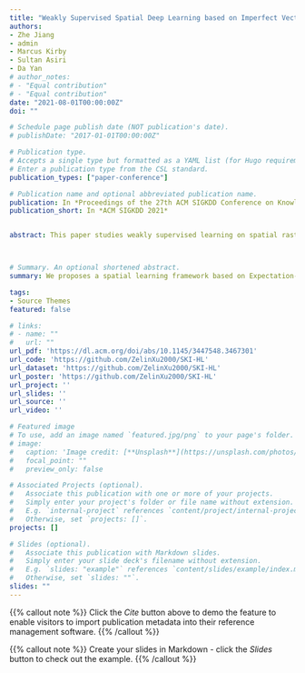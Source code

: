```yaml
---
title: "Weakly Supervised Spatial Deep Learning based on Imperfect Vector Labels with Registration Errors"
authors:
- Zhe Jiang
- admin
- Marcus Kirby
- Sultan Asiri
- Da Yan
# author_notes:
# - "Equal contribution"
# - "Equal contribution"
date: "2021-08-01T00:00:00Z"
doi: ""

# Schedule page publish date (NOT publication's date).
# publishDate: "2017-01-01T00:00:00Z"

# Publication type.
# Accepts a single type but formatted as a YAML list (for Hugo requirements).
# Enter a publication type from the CSL standard.
publication_types: ["paper-conference"]

# Publication name and optional abbreviated publication name.
publication: In *Proceedings of the 27th ACM SIGKDD Conference on Knowledge Discovery and Data Mining*
publication_short: In *ACM SIGKDD 2021* 


abstract: This paper studies weakly supervised learning on spatial raster data based on imperfect vector training labels. Given raster feature imagery and imperfect (weak) vector labels with location registration errors, our goal is to learn a deep learning model for pixel classification and refine vector labels simultaneously. The problem is important in many geoscience applications such as streamline delineation and road mapping from earth imagery, where annotating imperfect coarse vector labels is far more efficient than drawing precise labels. But the problem is challenging due to the misalignment of vector labels with raster feature pixels and the need to infer true vector label location while learning neural network parameters. Existing works on weakly supervised learning often focus on noise and errors in label semantics, assuming label locations to be either correct or irrelevant (e.g., identical and independently distributed). A few works exist on label registration errors, but these methods often focus on label misalignment on object segment boundaries at the pixel level without guaranteeing vector continuity. To fill the gap, this paper proposes a spatial learning framework based on Expectation-Maximization that iteratively updates deep neural network parameters while inferring true vector label locations. Specifically, inference of true vector locations is based on both the current pixel class predictions and the geometric properties of vectors. Evaluations on real-world high-resolution remote sensing datasets in National Hydrography Dataset (NHD) refinement show that the proposed framework outperforms baseline methods in classification accuracy and refined vector quality.



# Summary. An optional shortened abstract.
summary: We proposes a spatial learning framework based on Expectation-Maximization that iteratively updates deep neural network parameters while inferring true vector label locations. 

tags:
- Source Themes
featured: false

# links:
# - name: ""
#   url: ""
url_pdf: 'https://dl.acm.org/doi/abs/10.1145/3447548.3467301'
url_code: 'https://github.com/ZelinXu2000/SKI-HL'
url_dataset: 'https://github.com/ZelinXu2000/SKI-HL'
url_poster: 'https://github.com/ZelinXu2000/SKI-HL'
url_project: ''
url_slides: ''
url_source: ''
url_video: ''

# Featured image
# To use, add an image named `featured.jpg/png` to your page's folder. 
# image:
#   caption: 'Image credit: [**Unsplash**](https://unsplash.com/photos/jdD8gXaTZsc)'
#   focal_point: ""
#   preview_only: false

# Associated Projects (optional).
#   Associate this publication with one or more of your projects.
#   Simply enter your project's folder or file name without extension.
#   E.g. `internal-project` references `content/project/internal-project/index.md`.
#   Otherwise, set `projects: []`.
projects: []

# Slides (optional).
#   Associate this publication with Markdown slides.
#   Simply enter your slide deck's filename without extension.
#   E.g. `slides: "example"` references `content/slides/example/index.md`.
#   Otherwise, set `slides: ""`.
slides: ""
---
```


{{% callout note %}}
Click the *Cite* button above to demo the feature to enable visitors to import publication metadata into their reference management software.
{{% /callout %}}

{{% callout note %}}
Create your slides in Markdown - click the *Slides* button to check out the example.
{{% /callout %}}

<!-- Add the publication's **full text** or **supplementary notes** here. You can use rich formatting such as including [code, math, and images](https://wowchemy.com/docs/content/writing-markdown-latex/). -->
